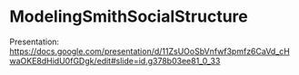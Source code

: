 # ModelingSmithSocialStructure
Presentation: https://docs.google.com/presentation/d/11ZsUOoSbVnfwf3pmfz6CaVd_cHwaOKE8dHidU0fGDgk/edit#slide=id.g378b03ee81_0_33
